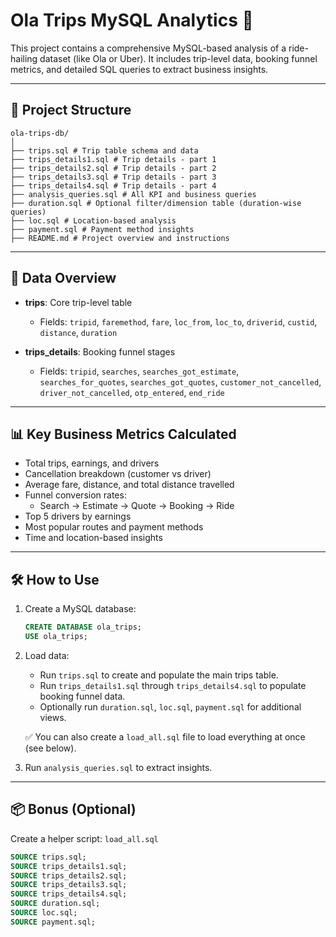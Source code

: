 # Ola Trips MySQL Analytics 🚖

This project contains a comprehensive MySQL-based analysis of a ride-hailing dataset (like Ola or Uber). It includes trip-level data, booking funnel metrics, and detailed SQL queries to extract business insights.

---

## 📁 Project Structure

```
ola-trips-db/
│
├── trips.sql # Trip table schema and data
├── trips_details1.sql # Trip details - part 1
├── trips_details2.sql # Trip details - part 2
├── trips_details3.sql # Trip details - part 3
├── trips_details4.sql # Trip details - part 4
├── analysis_queries.sql # All KPI and business queries
├── duration.sql # Optional filter/dimension table (duration-wise queries)
├── loc.sql # Location-based analysis
├── payment.sql # Payment method insights
├── README.md # Project overview and instructions
```

---

## 🧾 Data Overview

- **trips**: Core trip-level table
  - Fields: `tripid`, `faremethod`, `fare`, `loc_from`, `loc_to`, `driverid`, `custid`, `distance`, `duration`

- **trips_details**: Booking funnel stages
  - Fields: `tripid`, `searches`, `searches_got_estimate`, `searches_for_quotes`, `searches_got_quotes`, `customer_not_cancelled`, `driver_not_cancelled`, `otp_entered`, `end_ride`

---

## 📊 Key Business Metrics Calculated

- Total trips, earnings, and drivers
- Cancellation breakdown (customer vs driver)
- Average fare, distance, and total distance travelled
- Funnel conversion rates:
  - Search → Estimate → Quote → Booking → Ride
- Top 5 drivers by earnings
- Most popular routes and payment methods
- Time and location-based insights

---

## 🛠️ How to Use

1. Create a MySQL database:
    ```sql
    CREATE DATABASE ola_trips;
    USE ola_trips;
    ```

2. Load data:
    - Run `trips.sql` to create and populate the main trips table.
    - Run `trips_details1.sql` through `trips_details4.sql` to populate booking funnel data.
    - Optionally run `duration.sql`, `loc.sql`, `payment.sql` for additional views.

    ✅ You can also create a `load_all.sql` file to load everything at once (see below).

3. Run `analysis_queries.sql` to extract insights.

---

## 📦 Bonus (Optional)

Create a helper script: `load_all.sql`

```sql
SOURCE trips.sql;
SOURCE trips_details1.sql;
SOURCE trips_details2.sql;
SOURCE trips_details3.sql;
SOURCE trips_details4.sql;
SOURCE duration.sql;
SOURCE loc.sql;
SOURCE payment.sql;

